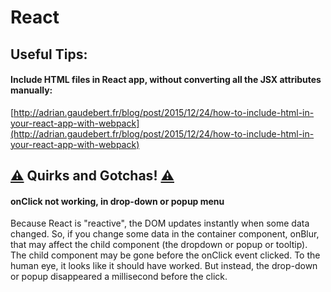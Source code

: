 # React

## Useful Tips:

#### Include HTML files in React app, without converting all the JSX attributes manually:

[http://adrian.gaudebert.fr/blog/post/2015/12/24/how-to-include-html-in-your-react-app-with-webpack](http://adrian.gaudebert.fr/blog/post/2015/12/24/how-to-include-html-in-your-react-app-with-webpack)

## [⚠️](https://emojipedia.org/warning/) Quirks and Gotchas! [⚠️](https://emojipedia.org/warning/)

#### onClick not working, in drop-down or popup menu

Because React is "reactive", the DOM updates instantly when some data changed. So, if you change some data in the container component, onBlur, that may affect the child component \(the dropdown or popup or tooltip\). The child component may be gone before the onClick event clicked. To the human eye, it looks like it should have worked. But instead, the drop-down or popup disappeared a millisecond before the click.

